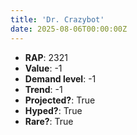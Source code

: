 ```yaml
---
title: 'Dr. Crazybot'
date: 2025-08-06T00:00:00Z
---
```

- **RAP**: 2321
- **Value**: -1
- **Demand level**: -1
- **Trend**: -1
- **Projected?**: True
- **Hyped?**: True
- **Rare?**: True
